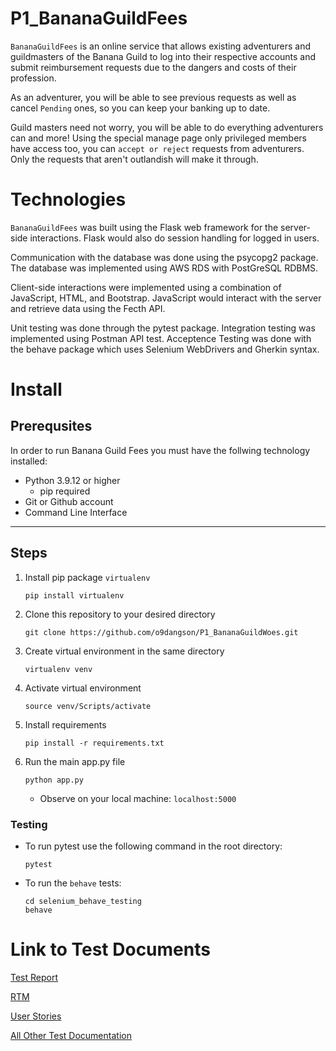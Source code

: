 # P1_BananaGuildFees

`BananaGuildFees` is an online service that allows existing adventurers and guildmasters of the Banana Guild to log into their respective accounts and submit reimbursement requests due to the dangers and costs of their profession. 

As an adventurer, you will be able to see previous requests as well as cancel `Pending` ones, so you can keep your banking up to date.

Guild masters need not worry, you will be able to do everything adventurers can and more! Using the special manage page only privileged members have access too, you can `accept or reject` requests from adventurers. Only the requests that aren't outlandish will make it through.


# Technologies
`BananaGuildFees` was built using the Flask web framework for the server-side interactions. Flask would also do session handling for logged in users.

Communication with the database was done using the psycopg2 package. 
The database was implemented using AWS RDS with PostGreSQL RDBMS.

Client-side interactions were implemented using a combination of JavaScript, HTML, and Bootstrap. JavaScript would interact with the server and retrieve data using the Fecth API.

Unit testing was done through the pytest package. Integration testing was implemented using Postman API test. Acceptence Testing was done with the behave package which uses Selenium WebDrivers and Gherkin syntax.

# Install
## Prerequsites
In order to run Banana Guild Fees you must have the follwing technology installed:
- Python 3.9.12 or higher
    - pip required
- Git or Github account
- Command Line Interface

---
## Steps
1. Install pip package `virtualenv`
    ```
    pip install virtualenv
    ```

2. Clone this repository to your desired directory
    ```
    git clone https://github.com/o9dangson/P1_BananaGuildWoes.git
    ```
    
3. Create virtual environment in the same directory
    ```
    virtualenv venv
    ```
    
4. Activate virtual environment
    ```
    source venv/Scripts/activate
    ```
    
5. Install requirements
    ```
    pip install -r requirements.txt
    ```
    
6. Run the main app.py file
   ```
   python app.py
   ```

   - Observe on your local machine: `localhost:5000`
   
### Testing
- To run pytest use the following command in the root directory:
    ```
    pytest
    ```

- To run the `behave` tests:
    ```
    cd selenium_behave_testing
    behave
    ```

# Link to Test Documents
[Test Report](https://docs.google.com/spreadsheets/d/1GN4pi0J25HsIq3dvJf-uyJMKNE71tpWLC1wXQtiCkQA/edit?usp=sharing)

[RTM](https://docs.google.com/spreadsheets/d/14Z-w8EPUCjwkrnTl1y7GtZ0ek5Ullm5OVsrX_f4RUJk/edit?usp=sharing)

[User Stories](https://trello.com/b/2JVaS5aB/kanban-p1)

[All Other Test Documentation](/documentation)
